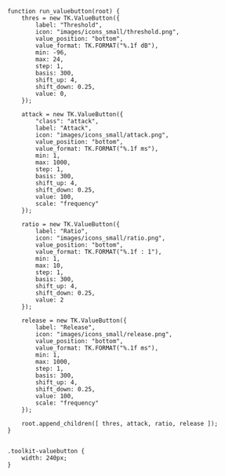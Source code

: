     function run_valuebutton(root) {
        thres = new TK.ValueButton({
            label: "Threshold",
            icon: "images/icons_small/threshold.png",
            value_position: "bottom",
            value_format: TK.FORMAT("%.1f dB"),
            min: -96,
            max: 24,
            step: 1,
            basis: 300,
            shift_up: 4,
            shift_down: 0.25,
            value: 0,
        });

        attack = new TK.ValueButton({
            "class": "attack",
            label: "Attack",
            icon: "images/icons_small/attack.png",
            value_position: "bottom",
            value_format: TK.FORMAT("%.1f ms"),
            min: 1,
            max: 1000,
            step: 1,
            basis: 300,
            shift_up: 4,
            shift_down: 0.25,
            value: 100,
            scale: "frequency"
        });
        
        ratio = new TK.ValueButton({
            label: "Ratio",
            icon: "images/icons_small/ratio.png",
            value_position: "bottom",
            value_format: TK.FORMAT("%.1f : 1"),
            min: 1,
            max: 10,
            step: 1,
            basis: 300,
            shift_up: 4,
            shift_down: 0.25,
            value: 2
        });
        
        release = new TK.ValueButton({
            label: "Release",
            icon: "images/icons_small/release.png",
            value_position: "bottom",
            value_format: TK.FORMAT("%.1f ms"),
            min: 1,
            max: 1000,
            step: 1,
            basis: 300,
            shift_up: 4,
            shift_down: 0.25,
            value: 100,
            scale: "frequency"
        });
        
        root.append_children([ thres, attack, ratio, release ]);
    }
<pre class='css prettyprint source'><code>
.toolkit-valuebutton {
    width: 240px;
}
</code></pre>
<script> prepare_example(); </script>
